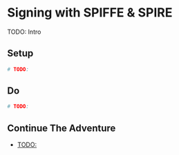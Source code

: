 # Signing with SPIFFE & SPIRE

TODO: Intro

## Setup

```bash
# TODO:
```

## Do

```bash
# TODO:
```

## Continue The Adventure

* [TODO:](TODO:)
